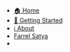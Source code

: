 - [🏠 Home](/)
- [🚀 Getting Started](getting-started.md)
- [ℹ️ About](about.md)
- [Farrel Satya](farrel.md)
-
